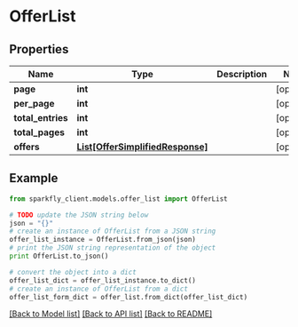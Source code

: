 # OfferList


## Properties
Name | Type | Description | Notes
------------ | ------------- | ------------- | -------------
**page** | **int** |  | [optional] 
**per_page** | **int** |  | [optional] 
**total_entries** | **int** |  | [optional] 
**total_pages** | **int** |  | [optional] 
**offers** | [**List[OfferSimplifiedResponse]**](OfferSimplifiedResponse.md) |  | [optional] 

## Example

```python
from sparkfly_client.models.offer_list import OfferList

# TODO update the JSON string below
json = "{}"
# create an instance of OfferList from a JSON string
offer_list_instance = OfferList.from_json(json)
# print the JSON string representation of the object
print OfferList.to_json()

# convert the object into a dict
offer_list_dict = offer_list_instance.to_dict()
# create an instance of OfferList from a dict
offer_list_form_dict = offer_list.from_dict(offer_list_dict)
```
[[Back to Model list]](../README.md#documentation-for-models) [[Back to API list]](../README.md#documentation-for-api-endpoints) [[Back to README]](../README.md)


